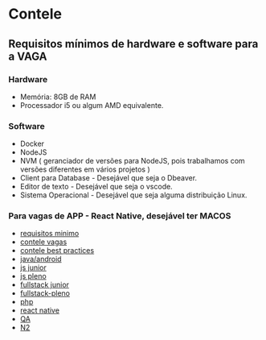 # Contele

## Requisitos mínimos de hardware e software para a VAGA

### Hardware

- Memória: 8GB de RAM
- Processador i5 ou algum AMD equivalente. 

### Software
- Docker
- NodeJS
- NVM ( geranciador de versões para NodeJS, pois trabalhamos com versões diferentes em vários projetos ) 
- Client para Database  -  Desejável que seja o Dbeaver.
- Editor de texto - Desejável que seja o vscode. 
- Sistema Operacional - Desejável que seja alguma distribuição Linux. 

### Para vagas de APP - React Native, desejável ter MACOS

* [requisitos minimo](requisitos)
* [contele vagas](contele-vagas)
* [contele best practices](best-practices)
* [java/android](java-android)
* [js junior](js-junior)
* [js pleno](js-pleno)
* [fullstack junior](fullstack-junior)
* [fullstack-pleno](fullstack-pleno)
* [php](php)
* [react native](react-native)
* [QA](QA)
* [N2](N2)

